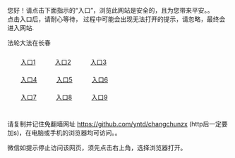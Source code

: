 您好！请点击下面指示的“入口”，浏览此网站是安全的，且为您带来平安。。 <br/>
点击入口后，请耐心等待， 过程中可能会出现无法打开的提示，请忽略，最终会进入网站. </br>

法轮大法在长春<br/>
<div style="padding:10px"><a style="margin:20px" target="_blank" href="https://d2n6vf0v6yg4ye.cloudfront.net/2Qpsp?jqtqwzov" id="ccLink1" rel="nofollow">入口1</a> <a target="_blank" style="margin:20px" href="https://d2zq1orme5kfp0.cloudfront.net/2Qpsp?lycpwl" id="ccLink2" rel="nofollow">入口2</a> <a style="margin:20px" target="_blank" href="https://d10xu9kkewpwb1.cloudfront.net/2Qpsp?oghhxyxd" id="ccLink3" rel="nofollow">入口3</a></div>

<div style="padding:10px" ><a style="margin:20px" target="_blank" href="https://d2n6vf0v6yg4ye.cloudfront.net/2Qpsp?jqtqwzov" id="ccLink4" rel="nofollow">入口4</a> <a style="margin:20px" href="https://d2zq1orme5kfp0.cloudfront.net/2Qpsp?lycpwl" target="_blank" id="ccLink5" rel="nofollow">入口5</a> <a style="margin:20px" href="https://d10xu9kkewpwb1.cloudfront.net/2Qpsp?oghhxyxd" target="_blank" id="ccLink6" rel="nofollow">入口6</a></div>

<div style="padding:10px"><a style="margin:20px" target="_blank" href="https://d2n6vf0v6yg4ye.cloudfront.net/2Qpsp?jqtqwzov" id="ccLink7" rel="nofollow">入口7</a> <a style="margin:20px" href="https://d2zq1orme5kfp0.cloudfront.net/2Qpsp?lycpwl" target="_blank" id="ccLink8" rel="nofollow">入口8</a> <a style="margin:20px" target="_blank" href="https://d10xu9kkewpwb1.cloudfront.net/2Qpsp?oghhxyxd" id="ccLink9" rel="nofollow">入口9</a></div>

<br/>



请复制并记住免翻墙网址 https://github.com/yntd/changchunzx (http后一定要加s)，在电脑或手机的浏览器均可访问。。<br/>

微信如提示停止访问该网页，须先点击右上角，选择浏览器打开。
